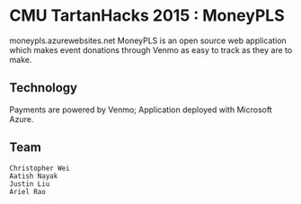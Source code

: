 CMU TartanHacks 2015 : MoneyPLS
========

moneypls.azurewebsites.net
MoneyPLS is an open source web application which makes event donations through Venmo as easy to track as they are to make.

Technology
------------------------------
Payments are powered by Venmo; Application deployed with Microsoft Azure.

Team
-----------------------------
```
Christopher Wei
Aatish Nayak
Justin Liu
Ariel Rao
```

